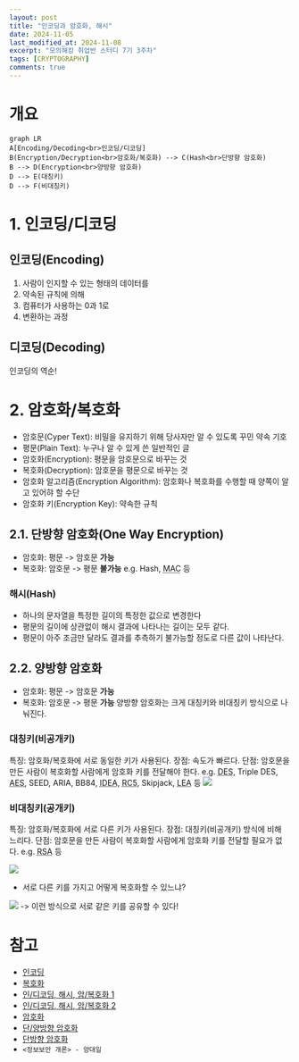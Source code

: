 ```yaml
---
layout: post
title: "인코딩과 암호화, 해시"
date: 2024-11-05
last_modified_at: 2024-11-08
excerpt: "모의해킹 취업반 스터디 7기 3주차"
tags: [CRYPTOGRAPHY]
comments: true
---
```


<script src="https://cdn.jsdelivr.net/npm/mermaid/dist/mermaid.min.js"></script>

# 개요
```mermaid
graph LR
A[Encoding/Decoding<br>인코딩/디코딩]
B(Encryption/Decryption<br>암호화/복호화) --> C(Hash<br>단방향 암호화)
B --> D(Encryption<br>양방향 암호화)
D --> E(대칭키)
D --> F(비대칭키)
```

# 1. 인코딩/디코딩
## 인코딩(Encoding)
1. 사람이 인지할 수 있는 형태의 데이터를
2. 약속된 규칙에 의해
3. 컴퓨터가 사용하는 0과 1로
4. 변환하는 과정

## 디코딩(Decoding)
인코딩의 역순!

# 2. 암호화/복호화
* 암호문(Cyper Text): 비밀을 유지하기 위해 당사자만 알 수 있도록 꾸민 약속 기호
* 평문(Plain Text): 누구나 알 수 있게 쓴 일반적인 글
* 암호화(Encryption): 평문을 암호문으로 바꾸는 것
* 복호화(Decryption): 암호문을 평문으로 바꾸는 것
* 암호화 알고리즘(Encryption Algorithm): 암호화나 복호화를 수행할 때 양쪽이 알고 있어햐 할 수단
* 암호화 키(Encryption Key): 약속한 규칙

## 2.1. 단방향 암호화(One Way Encryption)
* 암호화: 평문 -> 암호문 **가능**
* 복호화: 암호문 -> 평문 **불가능**
e.g. Hash, 
<abbr title="Message Authentication Code">MAC</abbr> 등

### 해시(Hash)
* 하나의 문자열을 특정한 길이의 특정한 값으로 변경한다
* 평문의 길이에 상관없이 해시 결과에 나타나는 길이는 모두 같다.
* 평문이 아주 조금만 달라도 결과를 추측하기 불가능할 정도로 다른 값이 나타난다.

## 2.2. 양방향 암호화
* 암호화: 평문 -> 암호문 **가능**
* 복호화: 암호문 -> 평문 **가능**
양방향 암호화는 크게 대칭키와 비대칭키 방식으로 나눠진다.

### 대칭키(비공개키)
특징: 암호화/복호화에 서로 동일한 키가 사용된다.
장점: 속도가 빠르다.
단점: 암호문을 만든 사람이 복호화할 사람에게 암호화 키를 전달해야 한다.
e.g. <abbr title = "Data Encryption Standard">DES</abbr>, 
Triple DES, 
<abbr title = "Advanced Encryption Standard">AES</abbr>, 
SEED, ARIA, BB84, 
<abbr title = "International Data Encryption Algorithm">IDEA</abbr>, 
<abbr title = "Ron's Code 5">RC5</abbr>, 
Skipjack, 
<abbr title = "Lightweight Encryption Algorithm">LEA</abbr> 등
<img src = "https://cdn.jsdelivr.net/gh/aliquis-facio/aliquis-facio.github.io@master/_image/2024-11-08-1.jpg?raw=true">

### 비대칭키(공개키)
특징: 암호화/복호화에 서로 다른 키가 사용된다.
장점: 대칭키(비공개키) 방식에 비해 느리다.
단점: 암호문을 만든 사람이 복호화할 사람에게 암호화 키를 전달할 필요가 없다.
e.g. <abbr title="Rivert, Sharmir, Adleman">RSA</abbr> 등

<img src = "https://cdn.jsdelivr.net/gh/aliquis-facio/aliquis-facio.github.io@master/_image/2024-11-08-3.jpg?raw=true">

* 서로 다른 키를 가지고 어떻게 복호화할 수 있느냐?
<img src = "https://cdn.jsdelivr.net/gh/aliquis-facio/aliquis-facio.github.io@master/_image/2024-11-08-2.jpg?raw=true">
-> 이런 방식으로 서로 같은 키를 공유할 수 있다!

# 참고
* [인코딩](https://namu.wiki/w/%EC%9D%B8%EC%BD%94%EB%94%A9)
* [복호화](https://namu.wiki/w/%EB%B3%B5%ED%98%B8%ED%99%94)
* [인/디코딩, 해시, 암/복호화 1](https://meongae.tistory.com/96)
* [인/디코딩, 해시, 암/복호화 2](https://velog.io/@dainel/%EC%9D%B8%EC%BD%94%EB%94%A9-%ED%95%B4%EC%8B%B1-%EC%95%94%ED%98%B8%ED%99%94%EC%97%90-%EB%8C%80%ED%95%9C-%EC%9D%B4%ED%95%B4)
* [암호화](https://raonctf.com/essential/study/web/cryptography)
* [단/양방향 암호화](https://velog.io/@kdh10806/%EB%8B%A8%EB%B0%A9%ED%96%A5-%EC%95%94%ED%98%B8%ED%99%94-%EC%96%91%EB%B0%A9%ED%96%A5-%EC%95%94%ED%98%B8%ED%99%94)
* [단방향 암호화](https://hyunseo-fullstackdiary.tistory.com/127)
* `<정보보안 개론> - 양대일`

<script>
mermaid.initialize({startOnLoad:true});
window.mermaid.init(undefined, document.querySelectorAll('.language-mermaid'));
</script>